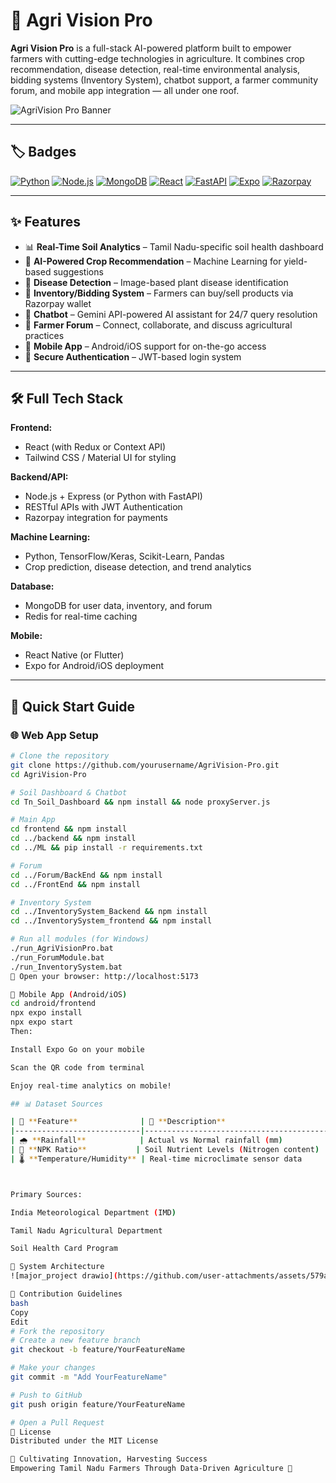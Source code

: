# 🌾 Agri Vision Pro

**Agri Vision Pro** is a full-stack AI-powered platform built to empower farmers with cutting-edge technologies in agriculture. It combines crop recommendation, disease detection, real-time environmental analysis, bidding systems (Inventory System), chatbot support, a farmer community forum, and mobile app integration — all under one roof.

![AgriVision Pro Banner](![Agrivision_Primary_Logo](https://github.com/user-attachments/assets/553e0e9c-d0c6-461d-88b9-8ff5cad9e308)
)

---

## 🏷️ Badges


[![Python](https://img.shields.io/badge/Python-3.10%2B-blue)](https://python.org)
[![Node.js](https://img.shields.io/badge/Node.js-18%2B-success)](https://nodejs.org)
[![MongoDB](https://img.shields.io/badge/-MongoDB-47A248?logo=mongodb&logoColor=white)](https://www.mongodb.com/)
[![React](https://img.shields.io/badge/-React-61DAFB?logo=react&logoColor=white)](https://reactjs.org/)
[![FastAPI](https://img.shields.io/badge/-FastAPI-009688?logo=fastapi&logoColor=white)](https://fastapi.tiangolo.com/)
[![Expo](https://img.shields.io/badge/-Expo-000020?logo=expo&logoColor=white)](https://expo.dev/)
[![Razorpay](https://img.shields.io/badge/-Razorpay-3A8BCD?logo=razorpay&logoColor=white)](https://razorpay.com/)

---

## ✨ Features

- 📊 **Real-Time Soil Analytics** – Tamil Nadu-specific soil health dashboard
- 🧠 **AI-Powered Crop Recommendation** – Machine Learning for yield-based suggestions
- 🦠 **Disease Detection** – Image-based plant disease identification
- 🛒 **Inventory/Bidding System** – Farmers can buy/sell products via Razorpay wallet
- 🤖 **Chatbot** – Gemini API-powered AI assistant for 24/7 query resolution
- 💬 **Farmer Forum** – Connect, collaborate, and discuss agricultural practices
- 📱 **Mobile App** – Android/iOS support for on-the-go access
- 🔐 **Secure Authentication** – JWT-based login system

---

## 🛠️ Full Tech Stack

**Frontend:**
- React (with Redux or Context API)
- Tailwind CSS / Material UI for styling

**Backend/API:**
- Node.js + Express (or Python with FastAPI)
- RESTful APIs with JWT Authentication
- Razorpay integration for payments

**Machine Learning:**
- Python, TensorFlow/Keras, Scikit-Learn, Pandas
- Crop prediction, disease detection, and trend analytics

**Database:**
- MongoDB for user data, inventory, and forum
- Redis for real-time caching

**Mobile:**
- React Native (or Flutter)
- Expo for Android/iOS deployment

---

## 🚀 Quick Start Guide

### 🌐 Web App Setup

```bash
# Clone the repository
git clone https://github.com/yourusername/AgriVision-Pro.git
cd AgriVision-Pro

# Soil Dashboard & Chatbot
cd Tn_Soil_Dashboard && npm install && node proxyServer.js

# Main App
cd frontend && npm install
cd ../backend && npm install
cd ../ML && pip install -r requirements.txt

# Forum
cd ../Forum/BackEnd && npm install
cd ../FrontEnd && npm install

# Inventory System
cd ../InventorySystem_Backend && npm install
cd ../InventorySystem_frontend && npm install

# Run all modules (for Windows)
./run_AgriVisionPro.bat
./run_ForumModule.bat
./run_InventorySystem.bat
🔗 Open your browser: http://localhost:5173

📱 Mobile App (Android/iOS)
cd android/frontend
npx expo install
npx expo start
Then:

Install Expo Go on your mobile

Scan the QR code from terminal

Enjoy real-time analytics on mobile!

## 📊 Dataset Sources

| 🌿 **Feature**              | 🧾 **Description**                          | 📐 **Range**           |
|----------------------------|---------------------------------------------|------------------------|
| 🌧️ **Rainfall**            | Actual vs Normal rainfall (mm)              | 0 – 1200 mm            |
| 🧪 **NPK Ratio**           | Soil Nutrient Levels (Nitrogen content)     | N: 0 – 140 kg/ha       |
| 🌡️ **Temperature/Humidity** | Real-time microclimate sensor data         | 15°C – 45°C            |



Primary Sources:

India Meteorological Department (IMD)

Tamil Nadu Agricultural Department

Soil Health Card Program

🧩 System Architecture
![major_project drawio](https://github.com/user-attachments/assets/579adce7-1f99-4558-b2b5-2c8567b57794)

🤝 Contribution Guidelines
bash
Copy
Edit
# Fork the repository
# Create a new feature branch
git checkout -b feature/YourFeatureName

# Make your changes
git commit -m "Add YourFeatureName"

# Push to GitHub
git push origin feature/YourFeatureName

# Open a Pull Request
📜 License
Distributed under the MIT License

🌾 Cultivating Innovation, Harvesting Success
Empowering Tamil Nadu Farmers Through Data-Driven Agriculture 🚀
